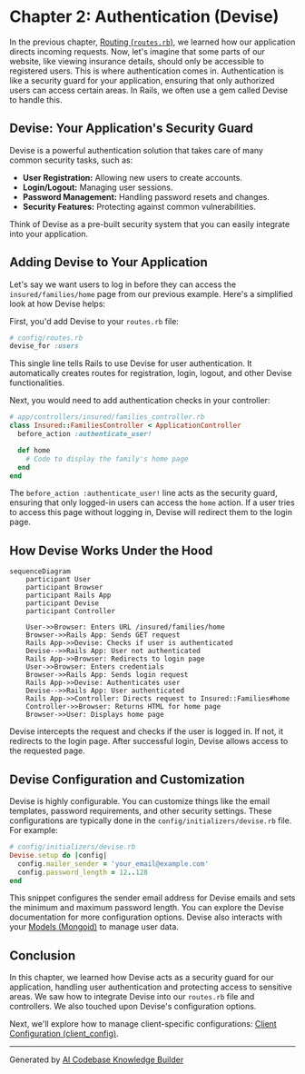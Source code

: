 # Chapter 2: Authentication (Devise)

In the previous chapter, [Routing (`routes.rb`)](01_routing__routes_rb_.md), we learned how our application directs incoming requests. Now, let's imagine that some parts of our website, like viewing insurance details, should only be accessible to registered users.  This is where authentication comes in.  Authentication is like a security guard for your application, ensuring that only authorized users can access certain areas.  In Rails, we often use a gem called Devise to handle this.

## Devise: Your Application's Security Guard

Devise is a powerful authentication solution that takes care of many common security tasks, such as:

* **User Registration:** Allowing new users to create accounts.
* **Login/Logout:**  Managing user sessions.
* **Password Management:** Handling password resets and changes.
* **Security Features:** Protecting against common vulnerabilities.

Think of Devise as a pre-built security system that you can easily integrate into your application.

## Adding Devise to Your Application

Let's say we want users to log in before they can access the `insured/families/home` page from our previous example.  Here's a simplified look at how Devise helps:

First, you'd add Devise to your `routes.rb` file:

```ruby
# config/routes.rb
devise_for :users
```

This single line tells Rails to use Devise for user authentication.  It automatically creates routes for registration, login, logout, and other Devise functionalities.

Next, you would need to add authentication checks in your controller:

```ruby
# app/controllers/insured/families_controller.rb
class Insured::FamiliesController < ApplicationController
  before_action :authenticate_user!

  def home
    # Code to display the family's home page
  end
end
```

The `before_action :authenticate_user!` line acts as the security guard, ensuring that only logged-in users can access the `home` action.  If a user tries to access this page without logging in, Devise will redirect them to the login page.

## How Devise Works Under the Hood

```mermaid
sequenceDiagram
    participant User
    participant Browser
    participant Rails App
    participant Devise
    participant Controller

    User->>Browser: Enters URL /insured/families/home
    Browser->>Rails App: Sends GET request
    Rails App->>Devise: Checks if user is authenticated
    Devise-->>Rails App: User not authenticated
    Rails App->>Browser: Redirects to login page
    User->>Browser: Enters credentials
    Browser->>Rails App: Sends login request
    Rails App->>Devise: Authenticates user
    Devise-->>Rails App: User authenticated
    Rails App->>Controller: Directs request to Insured::Families#home
    Controller->>Browser: Returns HTML for home page
    Browser->>User: Displays home page
```

Devise intercepts the request and checks if the user is logged in. If not, it redirects to the login page. After successful login, Devise allows access to the requested page.

## Devise Configuration and Customization

Devise is highly configurable. You can customize things like the email templates, password requirements, and other security settings.  These configurations are typically done in the `config/initializers/devise.rb` file.  For example:

```ruby
# config/initializers/devise.rb
Devise.setup do |config|
  config.mailer_sender = 'your_email@example.com'
  config.password_length = 12..128
end
```

This snippet configures the sender email address for Devise emails and sets the minimum and maximum password length.  You can explore the Devise documentation for more configuration options.  Devise also interacts with your [Models (Mongoid)](06_models__mongoid_.md) to manage user data.

## Conclusion

In this chapter, we learned how Devise acts as a security guard for our application, handling user authentication and protecting access to sensitive areas. We saw how to integrate Devise into our `routes.rb` file and controllers.  We also touched upon Devise's configuration options.

Next, we'll explore how to manage client-specific configurations: [Client Configuration (client_config)](03_client_configuration__client_config_.md).


---

Generated by [AI Codebase Knowledge Builder](https://github.com/The-Pocket/Tutorial-Codebase-Knowledge)